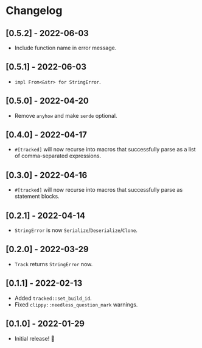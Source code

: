# Changelog

## [0.5.2] - 2022-06-03

- Include function name in error message.

## [0.5.1] - 2022-06-03

- `impl From<&str> for StringError`.

## [0.5.0] - 2022-04-20

- Remove `anyhow` and make `serde` optional.

## [0.4.0] - 2022-04-17

- `#[tracked]` will now recurse into macros that successfully parse as a list of comma-separated expressions.

## [0.3.0] - 2022-04-16

- `#[tracked]` will now recurse into macros that successfully parse as statement blocks.

## [0.2.1] - 2022-04-14

- `StringError` is now `Serialize`/`Deserialize`/`Clone`.

## [0.2.0] - 2022-03-29

- `Track` returns `StringError` now.

## [0.1.1] - 2022-02-13

- Added `tracked::set_build_id`.
- Fixed `clippy::needless_question_mark` warnings.

## [0.1.0] - 2022-01-29

- Initial release! 🎉
